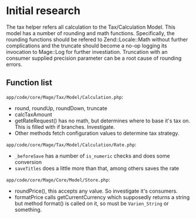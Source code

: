Initial research
===

The tax helper refers all calculation to the Tax/Calculation Model. This model
has a number of rounding and math functions. Specifically, the rounding
functions should be refered to Zend::Locale::Math without further
complications and the truncate should become a no-op logging its invocation to
Mage::Log for further investiation. Truncation with an consumer supplied
precision parameter can be a root cause of rounding errors.

Function list
---
`app/code/core/Mage/Tax/Model/Calculation.php`:

* round, roundUp, roundDown, truncate
* calcTaxAmount
* getRateRequest() has no math, but determines where to base it's tax on. This
  is filled with if branches. Investigate.
* Other methods fetch configuration values to determine tax strategy.

`app/code/core/Mage/Tax/Model/Calculation/Rate.php`:

* `_beforeSave` has a number of `is_numeric` checks and does some conversion
* `saveTitles` does a little more than that, among others saves the rate

`app/code/core/Mage/Core/Model/Store.php`:

* roundPrice(), this accepts any value. So investigate it's consumers.
* formatPrice calls getCurrentCurrency which supposedly returns a string but
  method format() is called on it, so must be `Varien_String` or something.


